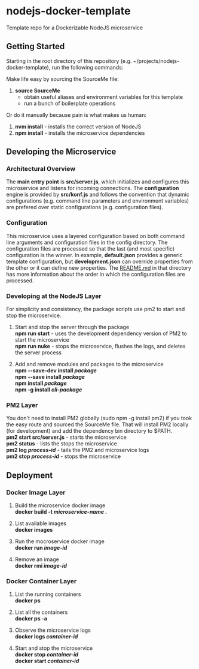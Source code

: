 # nodejs-docker-template
Template repo for a Dockerizable NodeJS microservice


## Getting Started
Starting in the root directory of this repository 
(e.g. ~/projects/nodejs-docker-template), run the following commands:
    
Make life easy by sourcing the SourceMe file:
  1. **source SourceMe**  
     - obtain useful aliases and environment variables for this template  
     - run a bunch of boilerplate operations  

Or do it manually because pain is what makes us human:  
  1. **nvm install** - installs the correct version of NodeJS  
  2. **npm install** - installs the microservice dependencies  


## Developing the Microservice

### Architectural Overview
The **main entry point** is **src/server.js**, which initializes and configures
this microservice and listens for incoming connections. The **configuration** 
engine is provided by **src/konf.js** and follows the convention that dynamic 
configurations (e.g. command line parameters and environment variables) are 
prefered over static configurations (e.g. configuration files). 



### Configuration
This microservice uses a layered configuration based on both command line 
arguments and configuration files in the config directory. The configuration 
files are processed so that the last (and most specific) configuration is the 
winner. In example, **default.json** provides a generic template configuration, 
but **development.json** can override properties from the other or it can 
define new properties. The [README.md](config/README.md) in that directory 
has more information about the order in which the configuration files are 
processed. 

### Developing at the NodeJS Layer 
For simplicity and consistency, the package scripts use pm2 to start and stop the microservice.  
  1. Start and stop the server through the package  
   **npm run start** - uses the development dependency version of PM2 to start the microservice  
   **npm run nuke** - stops the microservice, flushes the logs, and deletes the server process  

  2. Add and remove modules and packages to the microservice  
   **npm --save-dev install _package_**  
   **npm --save install _package_**  
   **npm install _package_**  
   **npm -g install _cli-package_**  

### PM2 Layer
You don't need to install PM2 globally (sudo npm -g install pm2) if you 
took the easy route and sourced the SourceMe file. That will install PM2 
locally (for development) and add the dependency bin directory to $PATH.  
   **pm2 start src/server.js**  - starts the microservice  
   **pm2 status** - lists the stops the microservice  
   **pm2 log _process-id_** - tails the PM2 and microservice logs  
   **pm2 stop _process-id_** - stops the microservice  
    
## Deployment

### Docker Image Layer 

  1. Build the microservice docker image  
    **docker build -t _microservice-name_ .**  
    
  2. List available images  
    **docker images**  
    
  3. Run the mocroservice docker image  
    **docker run _image-id_**  

  4. Remove an image  
    **docker rmi _image-id_**  


### Docker Container Layer
  1. List the running containers  
    **docker ps**  
     
  2. List all the containers  
    **docker ps -a**  
    
  3. Observe the microservice logs  
    **docker logs _container-id_**  
    
  4. Start and stop the microservice  
    **docker stop _container-id_**  
    **docker start _container-id_**  




